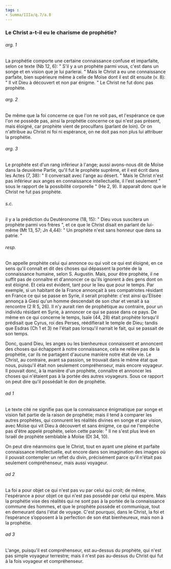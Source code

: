 ```yaml
---
tags : 
- Summa/IIIa/q.7/a.8
---
```


### Le Christ a-t-il eu le charisme de prophétie?

###### arg. 1
La prophétie comporte une certaine connaissance confuse et imparfaite, selon ce texte (Nb 12, 6): " S'il y a un prophète parmi vous, c'est dans un songe et en vision que je lui parlerai. " Mais le Christ a eu une connaissance parfaite, bien supérieure même à celle de Moïse dont il est dit ensuite (v. 8): " Il vit Dieu à découvert et non par énigme. " Le Christ ne fut donc pas prophète. 

###### arg. 2
De même que la foi concerne ce que l'on ne voit pas, et l'espérance ce que l'on ne possède pas, ainsi la prophétie concerne ce qui n'est pas présent, mais éloigné, car prophète vient de proculfans (parlant de loin). Or on n'attribue au Christ ni foi ni espérance, on ne doit pas non plus lui attribuer la prophétie. 

###### arg. 3
Le prophète est d'un rang inférieur à l'ange; aussi avons-nous dit de Moïse dans la deuxième Partie, qu'il fut le prophète suprême, et il est écrit dans les Actes (7, 38): " Il conversait avec l'ange au désert. " Mais le Christ n'est pas inférieur aux anges en connaissance intellectuelle, il l'est seulement " sous le rapport de la possibilité corporelle " (He 2, 9). Il apparaît donc que le Christ ne fut pas prophète. 

###### s.c.
il y a la prédiction du Deutéronome (18, 15): " Dieu vous suscitera un prophète parmi vos frères ", et ce que le Christ disait en parlant de lui-même (Mt 13, 57; Jn 4,44): " Un prophète n'est sans honneur que dans sa patrie. " 

###### resp.
On appelle prophète celui qui annonce ou qui voit ce qui est éloigné, en ce sens qu'il connaît et dit des choses qui dépassent la portée de la connaissance humaine, selon S. Augustin. Mais, pour être prophète, il ne suffit pas de connaître et d'annoncer ce qu'ils ignorent à des gens dont on est éloigné. Et cela est évident, tant pour le lieu que pour le temps. Par exemple, si un habitant de la France annonçait à ses compatriotes résidant en France ce qui se passe en Syrie, il serait prophète: c'est ainsi qu'Elisée annonça à Giesi qu'un homme descendait de son char et venait à sa rencontre (2 R 5, 26). Il n'y aurait rien de prophétique au contraire, pour un individu résidant en Syrie, à annoncer ce qui se passe dans ce pays. De même en ce qui concerne le temps, Isaïe (44, 28) était prophète lorsqu'il prédisait que Cyrus, roi des Perses, réédifierait le temple de Dieu; tandis que Esdras (Ch 1 et 3) ne l'était pas lorsqu'il narrait le fait, qui se passait de son temps. 

Donc, quand Dieu, les anges ou les bienheureux connaissent et annoncent des choses qui échappent à notre connaissance, cela ne relève pas de la prophétie, car ils ne partagent d'aucune manière notre état de vie. Le Christ, au contraire, avant sa passion, se trouvait dans le même état que nous, puisqu'il était non seulement compréhenseur, mais encore voyageur. Il pouvait donc, à la manière d'un prophète, connaître et annoncer les choses qui n'étaient pas à la portée des autres voyageurs. Sous ce rapport on peut dire qu'il possédait le don de prophétie. 

###### ad 1
Le texte cité ne signifie pas que la connaissance énigmatique par songe et vision fait partie de la raison de prophétie; mais il tend à comparer les autres prophètes, qui connurent les réalités divines en songe et par vision, avec Moïse qui vit Dieu à découvert et sans énigme, ce qui ne l'empêche pas d'être appelé prophète, selon cette parole: " Il ne s'est plus levé en Israël de prophète semblable à Moïse (Dt 34, 10). 

On peut dire néanmoins que le Christ, tout en ayant une pleine et parfaite connaissance intellectuelle, eut encore dans son imagination des images où il pouvait contempler un reflet du divin, précisément parce qu'il n'était pas seulement compréhenseur, mais aussi voyageur. 

###### ad 2
La foi a pour objet ce qui n'est pas vu par celui qui croit; de même, l'espérance a pour objet ce qui n'est pas possédé par celui qui espère. Mais la prophétie vise des réalités qui ne sont pas à la portée de la connaissance commune des hommes, et que le prophète possède et communique, tout en demeurant dans l'état de voyage. C'est pourquoi, dans le Christ, la foi et l’espérance s’opposent à la perfection de son état bienheureux, mais non à la prophétie. 

###### ad 3
L'ange, puisqu'il est compréhenseur, est au-dessus du prophète, qui n'est pas simple voyageur terrestre; mais il n'est pas au-dessus du Christ qui fut à la fois voyageur et compréhenseur. 

